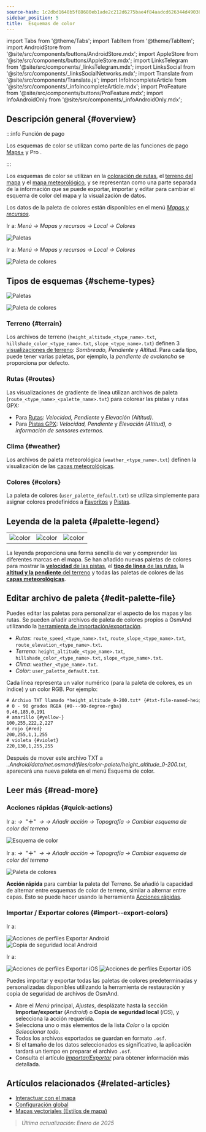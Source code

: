 ```yaml
---
source-hash: 1c2dbd1648b5f88680eb1ade2c212d6275bae4f84aadcd626344d490380768e5
sidebar_position: 5
title:  Esquemas de color
---
```

import Tabs from '@theme/Tabs';
import TabItem from '@theme/TabItem';
import AndroidStore from '@site/src/components/buttons/AndroidStore.mdx';
import AppleStore from '@site/src/components/buttons/AppleStore.mdx';
import LinksTelegram from '@site/src/components/_linksTelegram.mdx';
import LinksSocial from '@site/src/components/_linksSocialNetworks.mdx';
import Translate from '@site/src/components/Translate.js';
import InfoIncompleteArticle from '@site/src/components/_infoIncompleteArticle.mdx';
import ProFeature from '@site/src/components/buttons/ProFeature.mdx';
import InfoAndroidOnly from '@site/src/components/_infoAndroidOnly.mdx';



## Descripción general {#overview}

:::info Función de pago

Los esquemas de color se utilizan como parte de las funciones de pago [Maps+](../purchases/index.md) y Pro <ProFeature />.

:::

Los esquemas de color se utilizan en la [coloración de rutas](#routes), el [terreno del mapa](#terrain) y el [mapa meteorológico](#weather), y se representan como una parte separada de la información que se puede exportar, importar y editar para cambiar el esquema de color del mapa y la visualización de datos.

Los datos de la paleta de colores están disponibles en el menú [*Mapas y recursos*](../personal/maps-resources.md#local).

<Tabs groupId="operating-systems" queryString="current-os">

<TabItem value="android" label="Android">

Ir a: *Menú → Mapas y recursos → Local → Colores*

![Paletas](@site/static/img/personal/color-schemes/colors.png)

</TabItem>

<TabItem value="ios" label="iOS">

Ir a: *Menú → Mapas y recursos → Local → Colores*

![Paleta de colores](@site/static/img/personal/color-schemes/color_palette_ios.png)

</TabItem>

</Tabs>


## Tipos de esquemas {#scheme-types}

<Tabs groupId="operating-systems" queryString="current-os">

<TabItem value="android" label="Android">

![Paletas](@site/static/img/personal/color-schemes/palette.png)

</TabItem>

<TabItem value="ios" label="iOS">

![Paleta de colores](@site/static/img/personal/color-schemes/color_altitude.png)

</TabItem>

</Tabs>


### Terreno {#terrain}

Los archivos de terreno (`height_altitude_<type_name>.txt`, `hillshade_color_<type_name>.txt`, `slope_<type_name>.txt`) definen 3 [visualizaciones de terreno](../plugins/topography.md#hillshade-slope-and-altitude-layers): *Sombreado, Pendiente* y *Altitud*. Para cada tipo, puede tener varias paletas, por ejemplo, la *pendiente de avalancha* se proporciona por defecto.

### Rutas {#routes}

Las visualizaciones de gradiente de línea utilizan archivos de paleta (`route_<type_name>_<palette_name>.txt`) para colorear las pistas y rutas GPX:

- Para [Rutas](../navigation/guidance/map-during-navigation.md#color): *Velocidad, Pendiente* y *Elevación (Altitud)*.
- Para [Pistas GPX](../map/tracks/appearance#track-colors-in-gpx-files): *Velocidad, Pendiente* y *Elevación (Altitud), o información de sensores externos*.

### Clima {#weather}

Los archivos de paleta meteorológica (`weather_<type_name>.txt`) definen la visualización de las [capas meteorológicas](../plugins/weather.md#weather-layers).

### Colores {#colors}

La paleta de colores (`user_palette_default.txt`) se utiliza simplemente para asignar colores predefinidos a [Favoritos](./favorites.md) y [Pistas](./tracks/).


## Leyenda de la paleta {#palette-legend}

<table class="image">
    <tr>
        <td><img src={require('@site/static/img/personal/color-schemes/legend.png').default} alt="color"/></td>
        <td><img src={require('@site/static/img/personal/color-schemes/legend_1.png').default} alt="color"/></td>
        <td><img src={require('@site/static/img/personal/color-schemes/legend_2.png').default} alt="color"/></td>
    </tr>
</table>


La leyenda proporciona una forma sencilla de ver y comprender las diferentes marcas en el mapa. Se han añadido nuevas paletas de colores para mostrar la [**velocidad** de las pistas](../map/tracks/appearance#track-colors-in-gpx-files), el [**tipo de línea** de las rutas](../navigation/guidance/map-during-navigation.md#color), la [**altitud y la pendiente** del terreno](../plugins/topography.md#default-color-scheme) y todas las paletas de colores de las [**capas meteorológicas**](../plugins/weather.md#weather-layers).


## Editar archivo de paleta {#edit-palette-file}

Puedes editar las paletas para personalizar el aspecto de los mapas y las rutas. Se pueden añadir archivos de paleta de colores propios a OsmAnd utilizando la [herramienta de importación/exportación](./import-export.md).

- *Rutas*: `route_speed_<type_name>.txt`, `route_slope_<type_name>.txt`, `route_elevation_<type_name>.txt`.
- *Terreno*: `height_altitude_<type_name>.txt`, `hillshade_color_<type_name>.txt`, `slope_<type_name>.txt`.
- *Clima*: `weather_<type_name>.txt`.
- *Color*: `user_palette_default.txt`.

Cada línea representa un valor numérico (para la paleta de colores, es un índice) y un color RGB. Por ejemplo:

```xml
# Archivo TXT llamado *height_altitude_0-200.txt* {#txt-file-named-heightaltitude0-200txt}
# 0 - 90 grados RGBA {#0---90-degree-rgba}
0,46,185,0,191
# amarillo {#yellow-}
100,255,222,2,227
# rojo {#red}
200,255,1,1,255
# violeta {#violet}
220,130,1,255,255

```

Después de mover este archivo TXT a *..Android/data/net.osmand/files/color-palete/height_altitude_0-200.txt*, aparecerá una nueva paleta en el menú Esquema de color.


## Leer más {#read-more}

### Acciones rápidas {#quick-actions}

<Tabs groupId="operating-systems" queryString="current-os">

<TabItem value="android" label="Android">

Ir a: *<Translate ios="true" ids="shared_string_menu,layer_map_appearance,shared_string_buttons,custom_buttons"/> →*&nbsp;  "**＋**"  &nbsp;*→ <Translate ios="true" ids="add_button"/>*  *→ Añadir acción → Topografía → Cambiar esquema de color del terreno*

![Esquema de color](@site/static/img/widgets/color_scheme.png)

</TabItem>

<TabItem value="ios" label="iOS">

Ir a: *<Translate ios="true" ids="shared_string_menu,layer_map_appearance,shared_string_buttons,custom_buttons"/> →*&nbsp;  "**＋**"  &nbsp;*→ <Translate ios="true" ids="add_button"/>*  *→ Añadir acción → Topografía → Cambiar esquema de color del terreno*

![Paleta de colores](@site/static/img/personal/color-schemes/color_scheme_qa_ios.png)

</TabItem>

</Tabs>

**Acción rápida** para cambiar la paleta del Terreno. Se añadió la capacidad de alternar entre esquemas de color de terreno, similar a alternar entre capas. Esto se puede hacer usando la herramienta [Acciones rápidas](../widgets/quick-action.md#configure-map).

### Importar / Exportar colores {#import--export-colors}

<Tabs groupId="operating-systems" queryString="current-os">

<TabItem value="android" label="Android">

Ir a: *<Translate android="true" ids="shared_string_menu,shared_string_settings,import_export,export_to_file"/>*

![Acciones de perfiles Exportar Android](@site/static/img/personal/profiles/profile_actions_export_1_andr.png) ![Copia de seguridad local Android](@site/static/img/personal/profiles/profile_actions_export_3_andr.png)

</TabItem>

<TabItem value="ios" label="iOS">

Ir a: *<Translate ios="true" ids="shared_string_menu,shared_string_settings,local_backup,backup_into_file"/>*

![Acciones de perfiles Exportar iOS](@site/static/img/personal/profiles/profile_actions_export_1_ios.png) ![Acciones de perfiles Exportar iOS](@site/static/img/personal/profiles/profile_actions_export_3_ios.png)

</TabItem>

</Tabs>

Puedes importar y exportar todas las paletas de colores predeterminadas y personalizadas disponibles utilizando la herramienta de restauración y copia de seguridad de archivos de OsmAnd.

- Abre el *Menú* principal, *Ajustes*, desplázate hasta la sección **Importar/exportar** (*Android*) o **Copia de seguridad local** (*iOS*), y selecciona la acción requerida.
- Selecciona uno o más elementos de la lista *Color* o la opción *Seleccionar todo*.
- Todos los archivos exportados se guardan en formato `.osf`.
- Si el tamaño de los datos seleccionados es significativo, la aplicación tardará un tiempo en preparar el archivo `.osf`.
- Consulta el artículo [*Importar/Exportar*](../personal/import-export.md) para obtener información más detallada.


## Artículos relacionados {#related-articles}

- [Interactuar con el mapa](../../user/map/interact-with-map.md)
- [Configuración global](../../user/personal/global-settings.md)
- [Mapas vectoriales (Estilos de mapa)](../../user/map/vector-maps.md)

> *Última actualización: Enero de 2025*